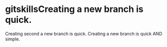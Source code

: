 # gitskillsCreating a new branch is quick.
Creating second a new branch is quick.
Creating a new branch is quick AND simple.
